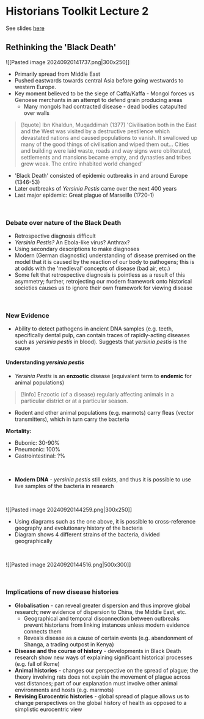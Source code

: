 # Historians Toolkit Lecture 2

See slides [here](https://www.learn.ed.ac.uk/ultra/courses/_119832_1/outline/edit/document/_10628313_1?courseId=_119832_1&view=content)
## Rethinking the 'Black Death'

![[Pasted image 20240920141737.png|300x250]]

- Primarily spread from Middle East
- Pushed eastwards towards central Asia before going westwards to western Europe.
- Key moment believed to be the siege of Caffa/Kaffa - Mongol forces vs Genoese merchants in an attempt to defend grain producing areas
	- Many mongols had contracted disease - dead bodies catapulted over walls


> [!quote] Ibn Khaldun, Muqaddimah (1377)
> 'Civilisation both in the East and the West was visited by a destructive pestilence which devastated nations and caused populations to vanish. It swallowed up many of the good things of civilisation and wiped them out... Cities and building were laid waste, roads and way signs were obliterated, settlements and mansions became empty, and dynasties and tribes grew weak. The entire inhabited world changed'

- 'Black Death' consisted of epidemic outbreaks in and around Europe (1346-53)
- Later outbreaks of *Yersinia Pestis* came over the next 400 years
- Last major epidemic: Great plague of Marseille (1720-1)

</br>

### Debate over nature of the Black Death

- Retrospective diagnosis difficult
- *Yersinia Pestis?* An Ebola-like virus? Anthrax?
- Using secondary descriptions to make diagnoses
- Modern (German diagnostic) understanding of disease premised on the model that it is caused by the reaction of our body to pathogens; this is at odds with the 'medieval' concepts of disease (bad air, etc.)
- Some felt that retrospective diagnosis is pointless as a result of this asymmetry; further, retrojecting our modern framework onto historical societies causes us to ignore their own framework for viewing disease

</br>

### New Evidence

- Ability to detect pathogens in ancient DNA samples (e.g. teeth, specifically dental pulp, can contain traces of rapidly-acting diseases such as *yersinia pestis* in blood). Suggests that *yersinia pestis* is the cause

#### Understanding *yersinia pestis*

- *Yersinia Pestis* is an **enzootic** disease (equivalent term to **endemic** for animal populations)


> [!info] Enzootic
> (of a disease) regularly affecting animals in a particular district or at a particular season.

- Rodent and other animal populations (e.g. marmots) carry fleas (vector transmitters), which in turn carry the bacteria

**Mortality:**

- Bubonic: 30-90%
- Pneumonic: 100%
- Gastrointestinal: ?%

</br>

- **Modern DNA** - *yersinia pestis* still exists, and thus it is possible to use live samples of the bacteria in research
</br>

![[Pasted image 20240920144259.png|300x250]]

- Using diagrams such as the one above, it is possible to cross-reference geography and evolutionary history of the bacteria
- Diagram shows 4 different strains of the bacteria, divided geographically

</br>

![[Pasted image 20240920144516.png|500x300]]

</br>

### Implications of new disease histories

- **Globalisation** - can reveal greater dispersion and thus improve global research; new evidence of dispersion to China, the Middle East, etc.
	- Geographical and temporal disconnection between outbreaks prevent historians from linking instances unless modern evidence connects them
	- Reveals disease as a cause of certain events (e.g. abandonment of Shanga, a trading outpost in Kenya)
- **Disease and the course of history** - developments in Black Death research show new ways of explaining significant historical processes (e.g. fall of Rome)
- **Animal histories** - changes our perspective on the spread of plague; the theory involving rats does not explain the movement of plague across vast distances; part of our explanation must involve other animal environments and hosts (e.g. marmots)
- **Revising Eurocentric histories** - global spread of plague allows us to change perspectives on the global history of health as opposed to a simplistic eurocentric view

